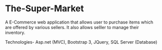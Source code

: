# The-Super-Market
A E-Commerce web application that allows user to purchase items which are offered by various sellers. It also allows selller to manage their inventory.

Technologies-
Asp.net (MVC), Bootstrap 3, JQuery, SQL Server (Database)

